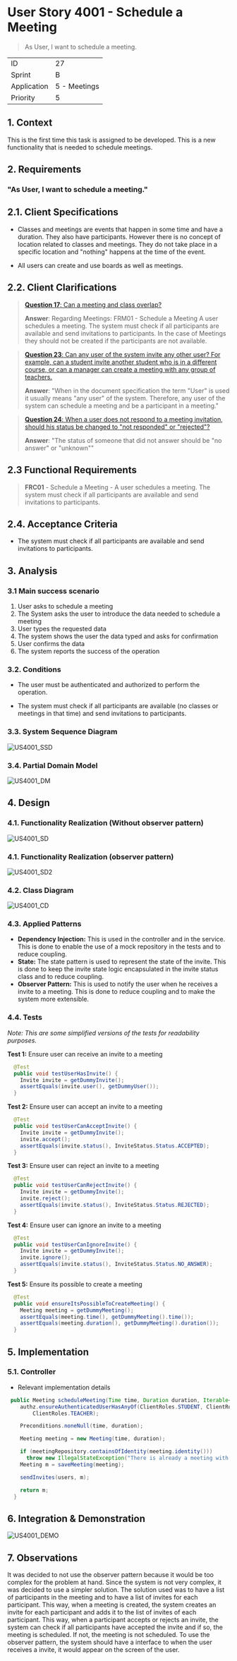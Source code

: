 # User Story 4001 - Schedule a Meeting

> As User, I want to schedule a meeting.

|             |              |
| ----------- | ------------ |
| ID          | 27           |
| Sprint      | B            |
| Application | 5 - Meetings |
| Priority    | 5            |

## 1. Context

This is the first time this task is assigned to be developed. This is a new functionality that is needed to schedule meetings.

## 2. Requirements

### "As User, I want to schedule a meeting."

## 2.1. Client Specifications

- Classes and meetings are events that happen in some time and have a duration. They also have participants. However there is no concept of location related to classes and meetings. They do not take place in a specific location and "nothing" happens at the time of the event.

- All users can create and use boards as well as meetings.

## 2.2. Client Clarifications

> [**Question 17**: Can a meeting and class overlap?](https://moodle.isep.ipp.pt/mod/forum/discuss.php?d=21994)
>
> **Answer**: Regarding Meetings: FRM01 - Schedule a Meeting A user schedules a meeting. The system must check if all participants are available and send invitations to participants. In the case of Meetings they should not be created if the participants are not available.

> [**Question 23**: Can any user of the system invite any other user? For example, can a student invite another student who is in a different course, or can a manager can create a meeting with any group of teachers.](https://moodle.isep.ipp.pt/mod/forum/discuss.php?d=22064)
>
> **Answer**: "When in the document specification the term "User" is used it usually means "any user" of the system. Therefore, any user of the system can schedule a meeting and be a participant in a meeting."

> [**Question 24**: When a user does not respond to a meeting invitation, should his status be changed to "not responded" or "rejected"?](https://moodle.isep.ipp.pt/mod/forum/discuss.php?d=22080)
>
> **Answer**: "The status of someone that did not answer should be "no answer" or "unknown""

## 2.3 Functional Requirements

> **FRC01** - Schedule a Meeting - A user schedules a meeting. The system must check if all participants are available and send invitations to participants.

## 2.4. Acceptance Criteria

- The system must check if all participants are available and send invitations to participants.

## 3. Analysis

### 3.1 Main success scenario

1. User asks to schedule a meeting
2. The System asks the user to introduce the data needed to schedule a meeting
3. User types the requested data
4. The system shows the user the data typed and asks for confirmation
5. User confirms the data
6. The system reports the success of the operation

### 3.2. Conditions

- The user must be authenticated and authorized to perform the operation.

- The system must check if all participants are available (no classes or meetings in that time) and send invitations to participants.

### 3.3. System Sequence Diagram

![US4001_SSD](out/US4001_SSD.svg)

### 3.4. Partial Domain Model

![US4001_DM](out/US4001_DM.svg)

## 4. Design

### 4.1. Functionality Realization (Without observer pattern)

![US4001_SD](out/US4001_SD.svg)

### 4.1. Functionality Realization (observer pattern)

![US4001_SD2](out/US4001_SD2.svg)

### 4.2. Class Diagram

![US4001_CD](out/US4001_CD.svg)

### 4.3. Applied Patterns

- **Dependency Injection:** This is used in the controller and in the service. This is done to enable the use of a mock repository in the tests and to reduce coupling.
- **State:** The state pattern is used to represent the state of the invite. This is done to keep the invite state logic encapsulated in the invite status class and to reduce coupling.
- **Observer Pattern:** This is used to notify the user when he receives a invite to a meeting. This is done to reduce coupling and to make the system more extensible.

### 4.4. Tests

_Note: This are some simplified versions of the tests for readability purposes._

**Test 1:** Ensure user can receive an invite to a meeting

```java
  @Test
  public void testUserHasInvite() {
    Invite invite = getDummyInvite();
    assertEquals(invite.user(), getDummyUser());
  }
```

**Test 2:** Ensure user can accept an invite to a meeting

```java
  @Test
  public void testUserCanAcceptInvite() {
    Invite invite = getDummyInvite();
    invite.accept();
    assertEquals(invite.status(), InviteStatus.Status.ACCEPTED);
  }
```

**Test 3:** Ensure user can reject an invite to a meeting

```java
  @Test
  public void testUserCanRejectInvite() {
    Invite invite = getDummyInvite();
    invite.reject();
    assertEquals(invite.status(), InviteStatus.Status.REJECTED);
  }
```

**Test 4:** Ensure user can ignore an invite to a meeting

```java
  @Test
  public void testUserCanIgnoreInvite() {
    Invite invite = getDummyInvite();
    invite.ignore();
    assertEquals(invite.status(), InviteStatus.Status.NO_ANSWER);
  }
```

**Test 5:** Ensure its possible to create a meeting

```java
  @Test
  public void ensureItsPossibleToCreateMeeting() {
    Meeting meeting = getDummyMeeting();
    assertEquals(meeting.time(), getDummyMeeting().time());
    assertEquals(meeting.duration(), getDummyMeeting().duration());
  }
```

## 5. Implementation

### 5.1. Controller

- Relevant implementation details

```java
 public Meeting scheduleMeeting(Time time, Duration duration, Iterable<SystemUser> users) {
    authz.ensureAuthenticatedUserHasAnyOf(ClientRoles.STUDENT, ClientRoles.POWER_USER, ClientRoles.MANAGER,
        ClientRoles.TEACHER);

    Preconditions.noneNull(time, duration);

    Meeting meeting = new Meeting(time, duration);

    if (meetingRepository.containsOfIdentity(meeting.identity()))
      throw new IllegalStateException("There is already a meeting with that id.");
    Meeting m = saveMeeting(meeting);

    sendInvites(users, m);

    return m;
  }
```

## 6. Integration & Demonstration

![US4001_DEMO](US4001_DEMO.png)

## 7. Observations

It was decided to not use the observer pattern because it would be too complex for the problem at hand. Since the system is not very complex, it was decided to use a simpler solution. The solution used was to have a list of participants in the meeting and to have a list of invites for each participant. This way, when a meeting is created, the system creates an invite for each participant and adds it to the list of invites of each participant. This way, when a participant accepts or rejects an invite, the system can check if all participants have accepted the invite and if so, the meeting is scheduled. If not, the meeting is not scheduled. To use the observer pattern, the system should have a interface to when the user receives a invite, it would appear on the screen of the user.
